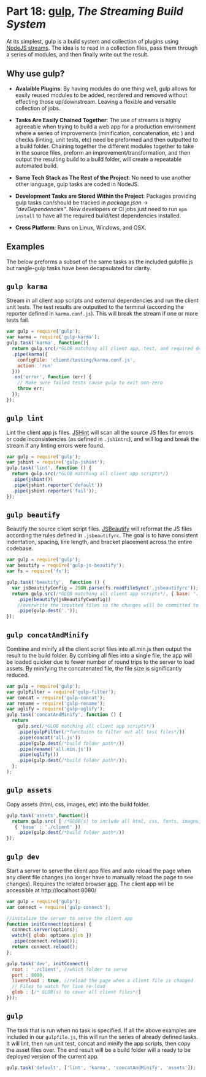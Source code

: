 # Part 18: [gulp](https://github.com/gulpjs/gulp), _The Streaming Build System_


At its simplest, gulp is a build system and collection of plugins using [NodeJS streams](https://github.com/substack/stream-handbook#introduction). The idea is to read in a collection files, pass them through a series of modules, and then finally write out the result.

## Why use gulp?

 - __Avalaible Plugins__: By having modules do one thing well, gulp allows for easily reused modules to be added, reordered and removed without effecting those up/downstream. Leaving a flexible and versatile collection of jobs.

- __Tasks Are Easily Chained Together__: The use of streams is highly agreeable when trying to build a web app for a production environment where a series of improvements (minification, concatenation, etc )  and checks (linting, unit tests, etc) need be preformed and then outputted to a build folder. Chaining together the different modules together to take in the source files, preform an improvement/transformation, and then output the resulting build to a build folder, will create a repeatable automated build.

- __Same Tech Stack as The Rest of the Project__: No need to use another other language, gulp tasks are coded in NodeJS.

- __Development Tasks are Stored Within the Project__: Packages providing gulp tasks  can/should be tracked in _package.json_ -> _"devDependencies"_. New developers or CI jobs just need to run ```npm install``` to have all the required build/test dependencies installed.

- __Cross Platform__: Runs on Linux, Windows, and OSX.

## Examples
The below preforms a subset of the same tasks as the included gulpfile.js but rangle-gulp tasks have been decapsulated for clarity.



## ```gulp karma```
Stream in  all client app scripts and external dependencies and run the client unit tests. The test results are outputted to the terminal (according the reporter defined in ```karma.conf.js```). This will break the stream if one or more tests fail.
```javascript
var gulp = require('gulp');
var karma = require('gulp-karma');
gulp.task('karma', function(){  
  return gulp.src(/*GLOB matching all client app, test, and required dependancy files */)
  .pipe(karma({
    configFile: 'client/testing/karma.conf.js',
    action: 'run'
  }))
  .on('error', function (err) {
    // Make sure failed tests cause gulp to exit non-zero
    throw err;
  });
});
```

## ```gulp lint```
 Lint the client app js files. [JSHint](http://jshint.com/about/) will scan all the source JS files for errors or code inconsistencies (as defined in ```.jshintrc```), and will log and break the stream if any linting errors were found.
```javascript
var gulp = require('gulp');
var jshint = require('gulp-jshint');
gulp.task('lint', function () {
  return gulp.src(/*GLOB matching all client app scripts*/)
  .pipe(jshint())
  .pipe(jshint.reporter('default'))
  .pipe(jshint.reporter('fail'));
});
```

## ```gulp beautify```
 Beautify the source client script files. [JSBeautify](http://jsbeautifier.org/) will reformat the JS files according the rules defined in ```.jsbeautifyrc```. The goal is to have consistent indentation, spacing, line length, and bracket placement  across the entire codebase.
```javascript
var gulp = require('gulp');
var beautify = require('gulp-js-beautify');
var fs = require('fs');

gulp.task('beautify',  function () {
  var jsBeautifyConfig = JSON.parse(fs.readFileSync('.jsbeautifyrc'));
  return gulp.src(/*GLOB matching all client app scripts*/, { base: '.' })
    .pipe(beautify(jsBeautifyCwonfig))
    //overwrite the inputted files so the changes will be committed to the project
    .pipe(gulp.dest('.'));
});
```

## ```gulp concatAndMinify```
 Combine and minify all the client script files into all.min.js then output the result to the build folder. By combing all files into a single file, the app will be loaded quicker due to fewer number of round trips to the server to load assets. By minifying the concatenated file, the file size is significantly reduced.
```javascript
var gulp = require('gulp');
var gulpFilter = require('gulp-filter');
var concat = require('gulp-concat');
var rename = require('gulp-rename');
var uglify = require('gulp-uglify');
gulp.task('concatAndMinify', function () {  
  return
    gulp.src(/*GLOB matching all client app scripts*/)
    .pipe(gulpFilter(/*functuion to filter out all test files*/))
    .pipe(concat('all.js'))
    .pipe(gulp.dest(/*build folder path*/))
    .pipe(rename('all.min.js'))
    .pipe(uglify())
    .pipe(gulp.dest(/*build folder path*/));
  };
);
```

## ```gulp assets```
Copy assets (html, css, images, etc) into the build folder.
```javascript
gulp.task('assets',function(){
  return gulp.src( [ /*GLOB(s) to include all html, css, fonts, images, etc*/ ],
   { 'base' : './client' })
    .pipe(gulp.dest(/*build folder path*/))
});
```


## ```gulp dev```
Start a server to serve the client app files and auto reload the page when any client file changes (no longer have to manually reload the page to see changes). Requires the related browser [app](https://chrome.google.com/webstore/detail/livereload/jnihajbhpnppcggbcgedagnkighmdlei?hl=en). The client app will be accessible at http://localhost:8080/
```javascript
var gulp = require('gulp');
var connect = require('gulp-connect');

//initalize the server to serve the client app
function initConnect(options) {
  connect.server(options);
  watch({ glob: options.glob })
  .pipe(connect.reload());
  return connect.reload();
};

gulp.task('dev', initConnect({
  root : './client', //which folder to serve
  port : 8080,
  livereload : true, //reload the page when a client file is changed
  // Files to watch for live re-load
  glob : [/* GLOB(s) to cover all client files*/]
}));
```

## ```gulp```
The task that is run when no task is specified. If all the above examples are included in our ```gulpfile.js```, this will run the series of already defined tasks. It will lint, then run unit test,  concat and minify the app scripts, then copy the asset files over. The end result will be a build folder will a ready to be deployed version of the current app.
```javascript
gulp.task('default', ['lint', 'karma', 'concatAndMinify', 'assets']);
```
